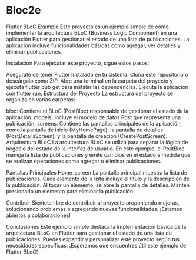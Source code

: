 # Bloc2e 
Flutter BLoC Example
Este proyecto es un ejemplo simple de cómo implementar la arquitectura BLoC (Business Logic Component) en una aplicación Flutter para gestionar el estado de una lista de publicaciones. La aplicación incluye funcionalidades básicas como agregar, ver detalles y eliminar publicaciones.

Instalación
Para ejecutar este proyecto, sigue estos pasos:

Asegúrate de tener Flutter instalado en tu sistema.
Clona este repositorio o descárgalo como ZIP.
Abre una terminal en la carpeta del proyecto y ejecuta flutter pub get para instalar las dependencias.
Ejecuta la aplicación con flutter run.
Estructura del Proyecto
La estructura del proyecto se organiza en varias carpetas:

bloc: Contiene el BLoC (PostBloc) responsable de gestionar el estado de la aplicación.
models: Incluye el modelo de datos Post que representa una publicación.
screens: Contiene las pantallas principales de la aplicación, como la pantalla de inicio (MyHomePage), la pantalla de detalles (PostDetailsScreen), y la pantalla de creación (CreatePostScreen).
Arquitectura BLoC
La arquitectura BLoC se utiliza para separar la lógica de negocio del estado de la interfaz de usuario. En este ejemplo, el PostBloc maneja la lista de publicaciones y emite cambios en el estado a medida que se realizan operaciones como agregar o eliminar publicaciones.

Pantallas Principales
Home_screen
La pantalla principal muestra la lista de publicaciones. Cada elemento de la lista incluye el título y la descripción de la publicación. Al tocar un elemento, se abre la pantalla de detalles. Mantén presionado un elemento para eliminar la publicación.

Contribuir
Siéntete libre de contribuir al proyecto proponiendo mejoras, solucionando problemas o agregando nuevas funcionalidades. ¡Estamos abiertos a colaboraciones!

Conclusiones
Este ejemplo simple destaca la implementación básica de la arquitectura BLoC en Flutter para gestionar el estado de una lista de publicaciones. Puedes expandir y personalizar este proyecto según tus necesidades específicas. ¡Esperamos que encuentres útil este ejemplo de Flutter BLoC!